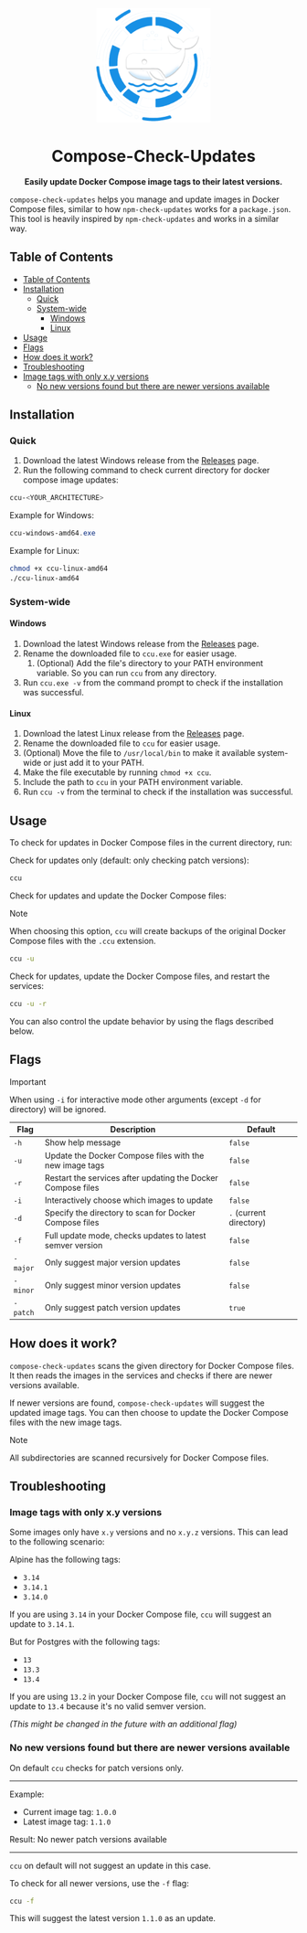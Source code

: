 <p align="center">
  <img src="./logo.png" alt="Beschrapi Logo" width="200">
</p>

<h1 align="center">Compose-Check-Updates</h1>

<p align="center">
  <strong>
Easily update Docker Compose image tags to their latest versions.
  </strong>
</p>

`compose-check-updates` helps you manage and update images in Docker Compose files, similar to how `npm-check-updates` works for a `package.json`. This tool is heavily inspired by `npm-check-updates` and works in a similar way.


## Table of Contents

- [Table of Contents](#table-of-contents)
- [Installation](#installation)
  - [Quick](#quick)
  - [System-wide](#system-wide)
    - [Windows](#windows)
    - [Linux](#linux)
- [Usage](#usage)
- [Flags](#flags)
- [How does it work?](#how-does-it-work)
- [Troubleshooting](#troubleshooting)
- [Image tags with only x.y versions](#image-tags-with-only-xy-versions)
  - [No new versions found but there are newer versions available](#no-new-versions-found-but-there-are-newer-versions-available)

## Installation

### Quick 

1. Download the latest Windows release from the [Releases](https://github.com/Padi2312/compose-check-updates/releases) page.
2. Run the following command to check current directory for docker compose image updates:
```bash
ccu-<YOUR_ARCHITECTURE>
```

Example for Windows:
```ps1
ccu-windows-amd64.exe
```

Example for Linux:
```bash
chmod +x ccu-linux-amd64
./ccu-linux-amd64
```

### System-wide

#### Windows

1. Download the latest Windows release from the [Releases](https://github.com/Padi2312/compose-check-updates/releases) page.
2. Rename the downloaded file to `ccu.exe` for easier usage.
   1. (Optional) Add the file's directory to your PATH environment variable. So you can run `ccu` from any directory.
3. Run `ccu.exe -v` from the command prompt to check if the installation was successful.


#### Linux

1. Download the latest Linux release from the [Releases](https://github.com/Padi2312/compose-check-updates/releases) page.
2. Rename the downloaded file to `ccu` for easier usage.
  1. (Optional) Move the file to `/usr/local/bin` to make it available system-wide or just add it to your PATH.
3. Make the file executable by running `chmod +x ccu`.
4. Include the path to `ccu` in your PATH environment variable. 
5. Run `ccu -v` from the terminal to check if the installation was successful.


## Usage

To check for updates in Docker Compose files in the current directory, run:

Check for updates only (default: only checking patch versions):

```bash
ccu
```

Check for updates and update the Docker Compose files:

>[!NOTE]
>When choosing this option, `ccu` will create backups of the original Docker Compose files with the `.ccu` extension.

```bash
ccu -u
```

Check for updates, update the Docker Compose files, and restart the services:

```bash
ccu -u -r
```

You can also control the update behavior by using the flags described below. 

## Flags

> [!IMPORTANT]
> When using `-i` for interactive mode other arguments (except `-d` for directory) will be ignored.


| Flag     | Description                                                  | Default                 |
| -------- | ------------------------------------------------------------ | ----------------------- |
| `-h`     | Show help message                                            | `false`                 |
| `-u`     | Update the Docker Compose files with the new image tags      | `false`                 |
| `-r`     | Restart the services after updating the Docker Compose files | `false`                 |
| `-i`     | Interactively choose which images to update                  | `false`                 |
| `-d`     | Specify the directory to scan for Docker Compose files       | `.` (current directory) |
| `-f`     | Full update mode, checks updates to latest semver version    | `false`                 |
| `-major` | Only suggest major version updates                           | `false`                 |
| `-minor` | Only suggest minor version updates                           | `false`                 |
| `-patch` | Only suggest patch version updates                           | `true`                  |


## How does it work?

`compose-check-updates` scans the given directory for Docker Compose files. It then reads the images in the services and checks if there are newer versions available.

If newer versions are found, `compose-check-updates` will suggest the updated image tags. You can then choose to update the Docker Compose files with the new image tags.

> [!NOTE]
> All subdirectories are scanned recursively for Docker Compose files.

## Troubleshooting

### Image tags with only x.y versions

Some images only have `x.y` versions and no `x.y.z` versions. 
This can lead to the following scenario:

Alpine has the following tags:
- `3.14`
- `3.14.1`
- `3.14.0`

If you are using `3.14` in your Docker Compose file, `ccu` will suggest an update to `3.14.1`.

But for Postgres with the following tags:
- `13`
- `13.3`
- `13.4`

If you are using `13.2` in your Docker Compose file, `ccu` will not suggest an update to `13.4` because it's no valid semver version.

_(This might be changed in the future with an additional flag)_

### No new versions found but there are newer versions available

On default `ccu` checks for patch versions only. 

---

Example:
- Current image tag: `1.0.0`
- Latest image tag: `1.1.0`

Result: No newer patch versions available

---

`ccu` on default will not suggest an update in this case. 

To check for all newer versions, use the `-f` flag:
  
```bash 
ccu -f
```

This will suggest the latest version `1.1.0` as an update.